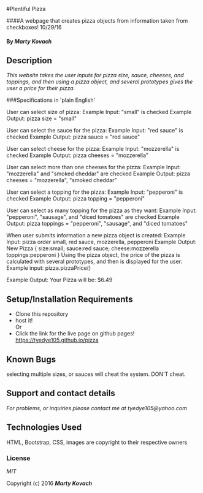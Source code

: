 
#Plentiful Pizza

####A webpage that creates pizza objects from information taken from checkboxes! 10/29/16

#### By _Marty Kovach_

## Description

_This website takes the user inputs for pizza size, sauce, cheeses, and toppings, and then using a pizza object, and several prototypes gives the user a price for their pizza._

###Specifications in 'plain English'

User can select size of pizza:
  Example Input:  "small" is checked
  Example Output: pizza size = "small"

User can select the sauce for the pizza:
  Example Input:  "red sauce" is checked
  Example Output: pizza sauce = "red sauce"

User can select cheese for the pizza:
  Example Input:  "mozzerella" is checked
  Example Output: pizza cheeses = "mozzerella"

User can select more than one cheeses for the pizza:
  Example Input:  "mozzerella" and "smoked cheddar" are checked
  Example Output: pizza cheeses = "mozzerella", "smoked cheddar"

User can select a topping for the pizza:
  Example Input:  "pepperoni" is checked
  Example Output: pizza topping = "pepperoni"

User can select as many topping for the pizza as they want:
  Example Input:  "pepperoni", "sausage", and "diced tomatoes" are checked
  Example Output: pizza toppings  =  "pepperoni", "sausage", and "diced tomatoes"

When user submits information a new pizza object is created:
  Example Input: pizza order small, red sauce, mozzerella, pepperoni
  Example Output: New Pizza {
    size:small;
    sauce:red sauce;
    cheese:mozzerella
    toppings:pepperoni
  }
Using the pizza object, the price of the pizza is calculated with several prototypes, and then is displayed for the user:
  Example input: pizza.pizzaPrice()

  Example Output: Your Pizza will be: $6.49
## Setup/Installation Requirements

* Clone this repository
* host it!  
    Or
* Click the link for the live page on github pages!
https://tyedye105.github.io/pizza


## Known Bugs

selecting multiple sizes, or sauces will cheat the system. DON'T cheat.

## Support and contact details

_For problems, or inquiries please contact me at tyedye105@yahoo.com_

## Technologies Used
HTML, Bootstrap, CSS, images are copyright to their respective owners

### License

*MIT*

Copyright (c) 2016 **_Marty Kovach_**
